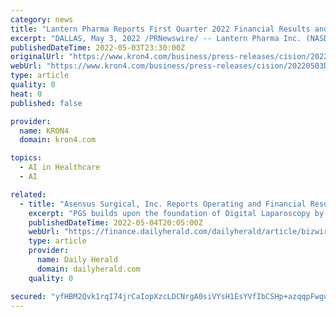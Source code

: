 ```yaml
---
category: news
title: "Lantern Pharma Reports First Quarter 2022 Financial Results and Operational Highlights"
excerpt: "DALLAS, May 3, 2022 /PRNewswire/ -- Lantern Pharma Inc. (NASDAQ: LTRN), a clinical stage biopharmaceutical company using its proprietary RADR ® artificial intelligence (\"A.I ... the potential of combination therapy for these two agents."
publishedDateTime: 2022-05-03T23:30:00Z
originalUrl: "https://www.kron4.com/business/press-releases/cision/20220503DA44966/lantern-pharma-reports-first-quarter-2022-financial-results-and-operational-highlights/"
webUrl: "https://www.kron4.com/business/press-releases/cision/20220503DA44966/lantern-pharma-reports-first-quarter-2022-financial-results-and-operational-highlights/"
type: article
quality: 0
heat: 0
published: false

provider:
  name: KRON4
  domain: kron4.com

topics:
  - AI in Healthcare
  - AI

related:
  - title: "Asensus Surgical, Inc. Reports Operating and Financial Results for the First Quarter 2022"
    excerpt: "PGS builds upon the foundation of Digital Laparoscopy by adding machine vision, augmented intelligence, and deep learning capabilities ... and $0.3 million in services. For the three months ended March 31, 2022, total operating expenses were $18.2 million ..."
    publishedDateTime: 2022-05-04T20:05:00Z
    webUrl: "https://finance.dailyherald.com/dailyherald/article/bizwire-2022-5-4-asensus-surgical-inc-reports-operating-and-financial-results-for-the-first-quarter-2022"
    type: article
    provider:
      name: Daily Herald
      domain: dailyherald.com
    quality: 0

secured: "yfHBM2Qvk1rqI74jrCaIopXzcLDCNrgA0siVYsH1EsYVfIbCSHp+azqqpFwguVVDo82oYsFSN0cFS2kkB96chkYqlzQmsNV9lBgzbvTjOyPctbaNkw0/7scvTDSvRd8MxZlp/XjKzKXkMhKoIzJI6a+EFbGU8cFtY9TC/I99Fm6k3YFTLuCVSGRsPjmmOHeBhPsYDHZkCXDcr8SqL/3E5AcinI2LAIg5YhnsepV+v/JCRPj7vFl+LitikhR21N+xtipKPJkye1MXHvs0vaMwBJyFCeaVDtyOkTvXUl3a7kvQWnkbRMNg7LGNPpvG+LFHkwIvDeXRcMKPIycx6fL0HRWuij80/4f2NZa7E0oo8uE=;ll3KsmluS4iirT8pkYSjAw=="
---
```


